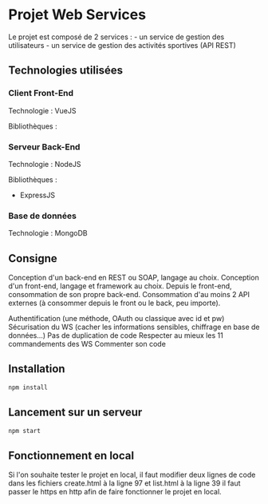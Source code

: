 # Projet Web Services

Le projet est composé de 2 services :
    - un service de gestion des utilisateurs
    - un service de gestion des activités sportives (API REST)
    
## Technologies utilisées
### Client Front-End
Technologie : VueJS

Bibliothèques :


### Serveur Back-End
Technologie : NodeJS

Bibliothèques : 
- ExpressJS

### Base de données 
Technologie : MongoDB


## Consigne
Conception d'un back-end en REST ou SOAP, langage au choix.
Conception d'un front-end, langage et framework au choix.
Depuis le front-end, consommation de son propre back-end.
Consommation d'au moins 2 API externes (à consommer depuis le front ou le back, peu importe).

Authentification (une méthode, OAuth ou classique avec id et pw)
Sécurisation du WS (cacher les informations sensibles, chiffrage en base de données...)
Pas de duplication de code
Respecter au mieux les 11 commandements des WS
Commenter son code

## Installation

```bash	
npm install
```

## Lancement sur un serveur

```bash
npm start
```

## Fonctionnement en local

Si l'on souhaite tester le projet en local, il faut modifier deux lignes de code dans les fichiers create.html à la ligne 97 et list.html à la ligne 39 il faut passer le https en http afin de faire fonctionner le projet en local.

